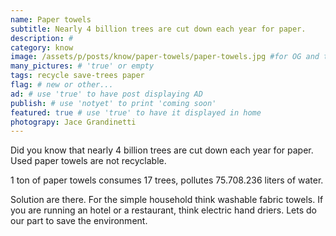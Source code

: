 ```yaml
---
name: Paper towels
subtitle: Nearly 4 billion trees are cut down each year for paper.
description: #
category: know
image: /assets/p/posts/know/paper-towels/paper-towels.jpg #for OG and twitter cards
many_pictures: # 'true' or empty
tags: recycle save-trees paper
flag: # new or other...
ad: # use 'true' to have post displaying AD
publish: # use 'notyet' to print 'coming soon'
featured: true # use 'true' to have it displayed in home
photograpy: Jace Grandinetti
---
```

Did you know that nearly 4 billion trees are cut down each year for paper. Used paper towels are not recyclable.

1 ton of paper towels consumes 17 trees, pollutes 75.708.236 liters of water.

Solution are there. For the simple household think washable fabric towels. If you are running an hotel or a restaurant, think electric hand driers. Lets do our part to save the environment.

